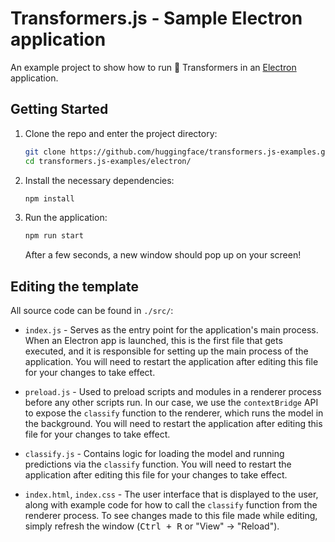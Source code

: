 
# Transformers.js - Sample Electron application

An example project to show how to run 🤗 Transformers in an [Electron](https://www.electronjs.org/) application.

## Getting Started
1. Clone the repo and enter the project directory:
    ```bash
    git clone https://github.com/huggingface/transformers.js-examples.git
    cd transformers.js-examples/electron/
    ```

1. Install the necessary dependencies:
    ```bash
    npm install 
    ```

1. Run the application:
    ```bash
    npm run start 
    ```

    After a few seconds, a new window should pop up on your screen!


## Editing the template

All source code can be found in `./src/`:
- `index.js` - Serves as the entry point for the application's main process. When an Electron app is launched, this is the first file that gets executed, and it is responsible for setting up the main process of the application. You will need to restart the application after editing this file for your changes to take effect.
- `preload.js` - Used to preload scripts and modules in a renderer process before any other scripts run. In our case, we use the `contextBridge` API to expose the `classify` function to the renderer, which runs the model in the background. You will need to restart the application after editing this file for your changes to take effect.
- `classify.js` - Contains logic for loading the model and running predictions via the `classify` function. You will need to restart the application after editing this file for your changes to take effect.

- `index.html`, `index.css` - The user interface that is displayed to the user, along with example code for how to call the `classify` function from the renderer process. To see changes made to this file made while editing, simply refresh the window (<kbd>Ctrl + R</kbd> or "View" &rarr; "Reload").
